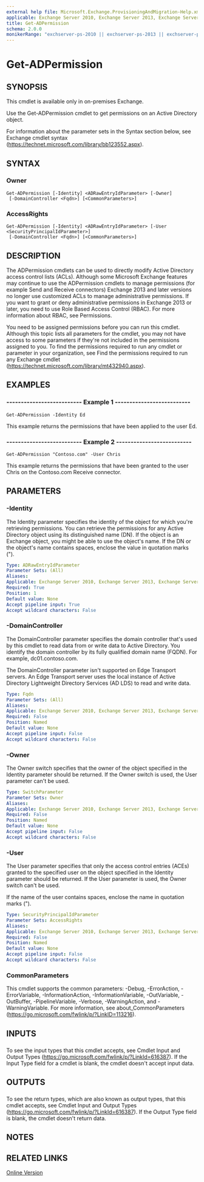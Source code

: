 ```yaml
---
external help file: Microsoft.Exchange.ProvisioningAndMigration-Help.xml
applicable: Exchange Server 2010, Exchange Server 2013, Exchange Server 2016, Exchange Server 2019
title: Get-ADPermission
schema: 2.0.0
monikerRange: "exchserver-ps-2010 || exchserver-ps-2013 || exchserver-ps-2016 || exchserver-ps-2019"
---
```


# Get-ADPermission

## SYNOPSIS
This cmdlet is available only in on-premises Exchange.

Use the Get-ADPermission cmdlet to get permissions on an Active Directory object.

For information about the parameter sets in the Syntax section below, see Exchange cmdlet syntax (https://technet.microsoft.com/library/bb123552.aspx).

## SYNTAX

### Owner
```
Get-ADPermission [-Identity] <ADRawEntryIdParameter> [-Owner]
 [-DomainController <Fqdn>] [<CommonParameters>]
```

### AccessRights
```
Get-ADPermission [-Identity] <ADRawEntryIdParameter> [-User <SecurityPrincipalIdParameter>]
 [-DomainController <Fqdn>] [<CommonParameters>]
```

## DESCRIPTION
The ADPermission cmdlets can be used to directly modify Active Directory access control lists (ACLs). Although some Microsoft Exchange features may continue to use the ADPermission cmdlets to manage permissions (for example Send and Receive connectors) Exchange 2013 and later versions no longer use customized ACLs to manage administrative permissions. If you want to grant or deny administrative permissions in Exchange 2013 or later, you need to use Role Based Access Control (RBAC). For more information about RBAC, see Permissions.

You need to be assigned permissions before you can run this cmdlet. Although this topic lists all parameters for the cmdlet, you may not have access to some parameters if they're not included in the permissions assigned to you. To find the permissions required to run any cmdlet or parameter in your organization, see Find the permissions required to run any Exchange cmdlet (https://technet.microsoft.com/library/mt432940.aspx).

## EXAMPLES

### -------------------------- Example 1 --------------------------
```
Get-ADPermission -Identity Ed
```

This example returns the permissions that have been applied to the user Ed.

### -------------------------- Example 2 --------------------------
```
Get-ADPermission "Contoso.com" -User Chris
```

This example returns the permissions that have been granted to the user Chris on the Contoso.com Receive connector.

## PARAMETERS

### -Identity
The Identity parameter specifies the identity of the object for which you're retrieving permissions. You can retrieve the permissions for any Active Directory object using its distinguished name (DN). If the object is an Exchange object, you might be able to use the object's name. If the DN or the object's name contains spaces, enclose the value in quotation marks (").

```yaml
Type: ADRawEntryIdParameter
Parameter Sets: (All)
Aliases:
Applicable: Exchange Server 2010, Exchange Server 2013, Exchange Server 2016, Exchange Server 2019
Required: True
Position: 1
Default value: None
Accept pipeline input: True
Accept wildcard characters: False
```

### -DomainController
The DomainController parameter specifies the domain controller that's used by this cmdlet to read data from or write data to Active Directory. You identify the domain controller by its fully qualified domain name (FQDN). For example, dc01.contoso.com.

The DomainController parameter isn't supported on Edge Transport servers. An Edge Transport server uses the local instance of Active Directory Lightweight Directory Services (AD LDS) to read and write data.

```yaml
Type: Fqdn
Parameter Sets: (All)
Aliases:
Applicable: Exchange Server 2010, Exchange Server 2013, Exchange Server 2016, Exchange Server 2019
Required: False
Position: Named
Default value: None
Accept pipeline input: False
Accept wildcard characters: False
```

### -Owner
The Owner switch specifies that the owner of the object specified in the Identity parameter should be returned. If the Owner switch is used, the User parameter can't be used.

```yaml
Type: SwitchParameter
Parameter Sets: Owner
Aliases:
Applicable: Exchange Server 2010, Exchange Server 2013, Exchange Server 2016, Exchange Server 2019
Required: False
Position: Named
Default value: None
Accept pipeline input: False
Accept wildcard characters: False
```

### -User
The User parameter specifies that only the access control entries (ACEs) granted to the specified user on the object specified in the Identity parameter should be returned. If the User parameter is used, the Owner switch can't be used.

If the name of the user contains spaces, enclose the name in quotation marks (").

```yaml
Type: SecurityPrincipalIdParameter
Parameter Sets: AccessRights
Aliases:
Applicable: Exchange Server 2010, Exchange Server 2013, Exchange Server 2016, Exchange Server 2019
Required: False
Position: Named
Default value: None
Accept pipeline input: False
Accept wildcard characters: False
```

### CommonParameters
This cmdlet supports the common parameters: -Debug, -ErrorAction, -ErrorVariable, -InformationAction, -InformationVariable, -OutVariable, -OutBuffer, -PipelineVariable, -Verbose, -WarningAction, and -WarningVariable. For more information, see about_CommonParameters (https://go.microsoft.com/fwlink/p/?LinkID=113216).

## INPUTS

###  
To see the input types that this cmdlet accepts, see Cmdlet Input and Output Types (https://go.microsoft.com/fwlink/p/?LinkId=616387). If the Input Type field for a cmdlet is blank, the cmdlet doesn't accept input data.

## OUTPUTS

###  
To see the return types, which are also known as output types, that this cmdlet accepts, see Cmdlet Input and Output Types (https://go.microsoft.com/fwlink/p/?LinkId=616387). If the Output Type field is blank, the cmdlet doesn't return data.

## NOTES

## RELATED LINKS

[Online Version](https://technet.microsoft.com/library/f20251dc-ab54-4dd5-b80c-de0808fd4dc2.aspx)
